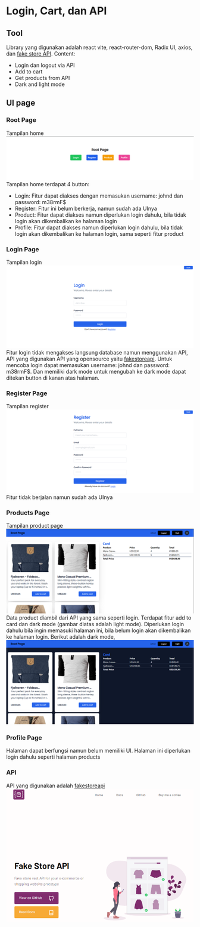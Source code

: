 # Login, Cart, dan API
## Tool
Library yang digunakan adalah react vite, react-router-dom, Radix UI, axios, dan [fake store API](https://fakestoreapi.com/).
Content:
- Login dan logout via API
- Add to cart
- Get products from API
- Dark and light mode

## UI page
### Root Page
Tampilan home
![alt text](https://github.com/andifirmansyah05/web-login-cart-with-api/blob/main/public/images/forGithub/root-page.png)
Tampilan home terdapat 4 button:
- Login: Fitur dapat diakses dengan memasukan username: johnd dan password: m38rmF$
- Register: Fitur ini belum berkerja, namun sudah ada UInya
- Product: Fitur dapat diakses namun diperlukan login dahulu, bila tidak login akan dikembalikan ke halaman login
- Profile: Fitur dapat diakses namun diperlukan login dahulu, bila tidak login akan dikembalikan ke halaman login, sama seperti fitur product

### Login Page
Tampilan login
![alt text](https://github.com/andifirmansyah05/web-login-cart-with-api/blob/main/public/images/forGithub/login-page.png)
Fitur login tidak mengakses langsung database namun menggunakan API, API yang digunakan API yang opensource yaitu [fakestoreapi](fakestoreapi.com). Untuk mencoba login dapat memasukan username: johnd dan password: m38rmF$. Dan memiliki dark mode untuk mengubah ke dark mode dapat ditekan button di kanan atas halaman.

### Register Page
Tampilan register
![alt text](https://github.com/andifirmansyah05/web-login-cart-with-api/blob/main/public/images/forGithub/register-page.png)
Fitur tidak berjalan namun sudah ada UInya

### Products Page
Tampilan product page
![alt text](https://github.com/andifirmansyah05/web-login-cart-with-api/blob/main/public/images/forGithub/products-page.png)
Data product diambil dari API yang sama seperti login. Terdapat fitur add to card dan dark mode (gambar diatas adalah light mode). Diperlukan login dahulu bila ingin memasuki halaman ini, bila belum login akan dikembalikan ke halaman login. Berikut adalah dark mode,
![alt text](https://github.com/andifirmansyah05/web-login-cart-with-api/blob/main/public/images/forGithub/products-page-dark.png)

### Profile Page
Halaman dapat berfungsi namun belum memiliki UI. Halaman ini diperlukan login dahulu seperti halaman products

### API
API yang digunakan adalah [fakestoreapi](fakestoreapi.com)
![alt text](https://github.com/andifirmansyah05/web-login-cart-with-api/blob/main/public/images/forGithub/fake-store-api.png)
